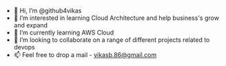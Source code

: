 - 👋 Hi, I’m @github4vikas
- 👀 I’m interested in learning Cloud Architecture and help business's grow and expand
- 🌱 I’m currently learning AWS Cloud
- 💞️ I’m looking to collaborate on a range of different projects related to devops
- 📫 Feel free to drop a mail - vikasb.86@gmail.com

<!---
github4vikas/github4vikas is a ✨ special ✨ repository because its `README.md` (this file) appears on your GitHub profile.
You can click the Preview link to take a look at your changes.
--->

